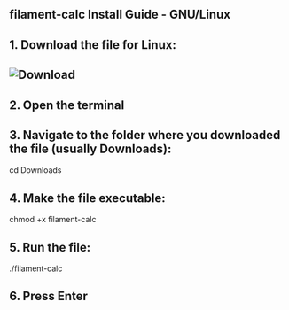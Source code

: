 ##  filament-calc Install Guide - GNU/Linux

## 1. Download the file for Linux:
## ![Download](https://github.com/cybergas123/filament-calc/raw/main/filament-calc)

## 2. Open the terminal

## 3. Navigate to the folder where you downloaded the file (usually Downloads):
cd Downloads 

## 4. Make the file executable:
chmod +x filament-calc

## 5. Run the file:
./filament-calc

## 6. Press Enter  
